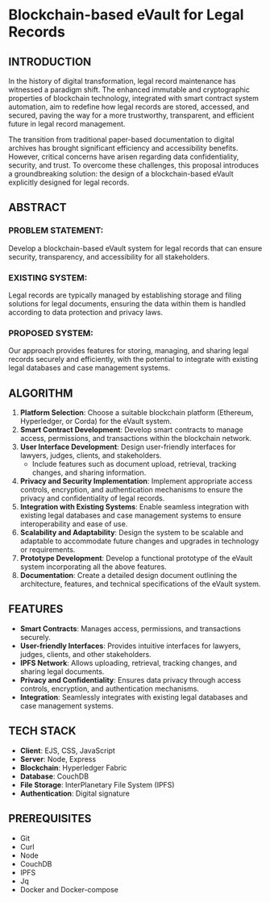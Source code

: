 # Blockchain-based eVault for Legal Records

## INTRODUCTION

In the history of digital transformation, legal record maintenance has witnessed a paradigm shift. The enhanced immutable and cryptographic properties of blockchain technology, integrated with smart contract system automation, aim to redefine how legal records are stored, accessed, and secured, paving the way for a more trustworthy, transparent, and efficient future in legal record management.

The transition from traditional paper-based documentation to digital archives has brought significant efficiency and accessibility benefits. However, critical concerns have arisen regarding data confidentiality, security, and trust. To overcome these challenges, this proposal introduces a groundbreaking solution: the design of a blockchain-based eVault explicitly designed for legal records.

## ABSTRACT

### PROBLEM STATEMENT:
Develop a blockchain-based eVault system for legal records that can ensure security, transparency, and accessibility for all stakeholders.

### EXISTING SYSTEM:
Legal records are typically managed by establishing storage and filing solutions for legal documents, ensuring the data within them is handled according to data protection and privacy laws.

### PROPOSED SYSTEM:
Our approach provides features for storing, managing, and sharing legal records securely and efficiently, with the potential to integrate with existing legal databases and case management systems.

## ALGORITHM 

1. **Platform Selection**: Choose a suitable blockchain platform (Ethereum, Hyperledger, or Corda) for the eVault system.
2. **Smart Contract Development**: Develop smart contracts to manage access, permissions, and transactions within the blockchain network.
3. **User Interface Development**: Design user-friendly interfaces for lawyers, judges, clients, and stakeholders.
   - Include features such as document upload, retrieval, tracking changes, and sharing information.
4. **Privacy and Security Implementation**: Implement appropriate access controls, encryption, and authentication mechanisms to ensure the privacy and confidentiality of legal records.
5. **Integration with Existing Systems**: Enable seamless integration with existing legal databases and case management systems to ensure interoperability and ease of use.
6. **Scalability and Adaptability**: Design the system to be scalable and adaptable to accommodate future changes and upgrades in technology or requirements.
7. **Prototype Development**: Develop a functional prototype of the eVault system incorporating all the above features.
8. **Documentation**: Create a detailed design document outlining the architecture, features, and technical specifications of the eVault system.

## FEATURES
- **Smart Contracts**: Manages access, permissions, and transactions securely.
- **User-friendly Interfaces**: Provides intuitive interfaces for lawyers, judges, clients, and other stakeholders.
- **IPFS Network**: Allows uploading, retrieval, tracking changes, and sharing legal documents.
- **Privacy and Confidentiality**: Ensures data privacy through access controls, encryption, and authentication mechanisms.
- **Integration**: Seamlessly integrates with existing legal databases and case management systems.

## TECH STACK
- **Client**: EJS, CSS, JavaScript
- **Server**: Node, Express
- **Blockchain**: Hyperledger Fabric
- **Database**: CouchDB
- **File Storage**: InterPlanetary File System (IPFS)
- **Authentication**: Digital signature

## PREREQUISITES
- Git
- Curl
- Node
- CouchDB
- IPFS
- Jq
- Docker and Docker-compose
